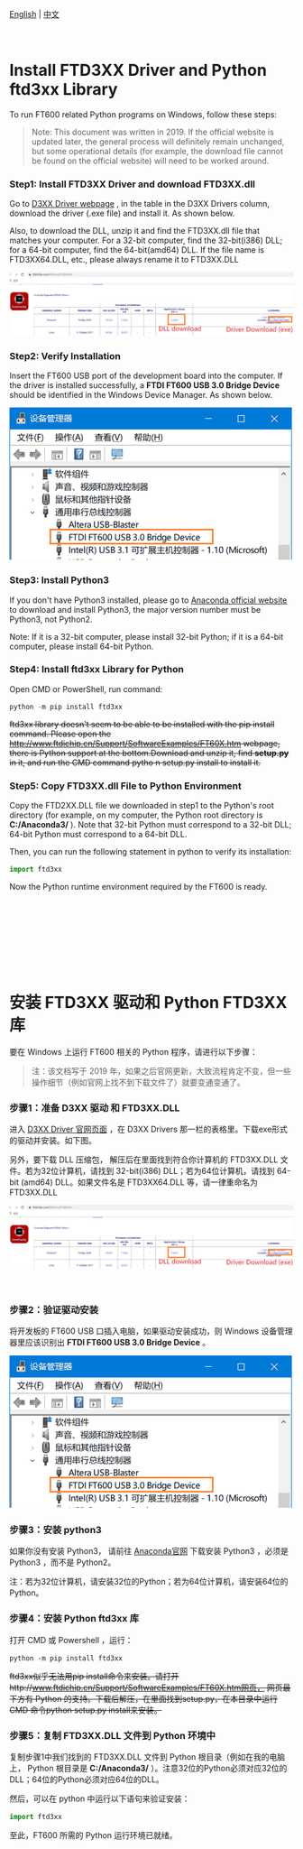 [English](#en) | [中文](#cn)

　

<span id="en">Install FTD3XX Driver and Python ftd3xx Library</span>
====================================

To run FT600 related Python programs on Windows, follow these steps:

> Note: This document was written in 2019. If the official website is updated later, the general process will definitely remain unchanged, but some operational details (for example, the download file cannot be found on the official website) will need to be worked around.

### Step1: Install FTD3XX Driver and download FTD3XX.dll

Go to [D3XX Driver webpage](https://www.ftdichip.com/Drivers/D3XX.htm) , in the table in the D3XX Drivers column, download the  driver (.exe file) and install it. As shown below.

Also, to download the DLL, unzip it and find the FTD3XX.dll file that matches your computer. For a 32-bit computer, find the 32-bit(i386) DLL; for a 64-bit computer, find the 64-bit(amd64) DLL. If the file name is FTD3XX64.DLL, etc., please always rename it to FTD3XX.DLL

![FT600驱动下载](./figures/ft600_driver_download.png)



### Step2: Verify Installation

Insert the FT600 USB port of the development board into the computer. If the driver is installed successfully, a **FTDI FT600 USB 3.0 Bridge Device** should be identified in the Windows Device Manager. As shown below.

![FT600被识别](./figures/ft600_ready.png)

### Step3: Install Python3

If you don't have Python3 installed, please go to [Anaconda official website](https://www.anaconda.com/products/individual) to download and install Python3, the major version number must be Python3, not Python2.

Note: If it is a 32-bit computer, please install 32-bit Python; if it is a 64-bit computer, please install 64-bit Python.

### Step4: Install ftd3xx Library for Python

Open CMD or PowerShell, run command:

```powershell
python -m pip install ftd3xx
```

~~ftd3xx library doesn't seem to be able to be installed with the pip install command. Please open the http://www.ftdichip.cn/Support/SoftwareExamples/FT60X.htm webpage, there is Python support at the bottom.Download and unzip it, find **setup.py** in it, and run the CMD command pytho n setup.py install to install it.~~ 

### Step5: Copy FTD3XX.dll File to Python Environment

Copy the FTD2XX.DLL file we downloaded in step1 to the Python's root directory (for example, on my computer, the Python root directory is **C:/Anaconda3/** ). Note that 32-bit Python must correspond to a 32-bit DLL; 64-bit Python must correspond to a 64-bit DLL.

Then, you can run the following statement in python to verify its installation:

```python
import ftd3xx
```

Now the Python runtime environment required by the FT600 is ready.

　

　

　

　

<span id="cn">安装 FTD3XX 驱动和 Python FTD3XX 库</span>
====================================

要在 Windows 上运行 FT600 相关的 Python 程序，请进行以下步骤： 

> 注：该文档写于 2019 年，如果之后官网更新，大致流程肯定不变，但一些操作细节（例如官网上找不到下载文件了）就要变通变通了。

### 步骤1：准备 D3XX 驱动 和 FTD3XX.DLL

进入 [D3XX Driver 官网页面](https://www.ftdichip.com/Drivers/D3XX.htm) ，在 D3XX Drivers 那一栏的表格里。下载exe形式的驱动并安装。如下图。

另外，要下载 DLL 压缩包， 解压后在里面找到符合你计算机的 FTD3XX.DLL 文件。若为32位计算机，请找到 32-bit(i386) DLL；若为64位计算机，请找到 64-bit (amd64) DLL。如果文件名是 FTD3XX64.DLL 等，请一律重命名为 FTD3XX.DLL

![FT600驱动下载](./figures/ft600_driver_download.png)

　

### 步骤2：验证驱动安装

将开发板的 FT600 USB 口插入电脑，如果驱动安装成功，则 Windows 设备管理器里应该识别出 **FTDI FT600 USB 3.0 Bridge Device** 。

![FT600被识别](./figures/ft600_ready.png)

### 步骤3：安装 python3

如果你没有安装 Python3， 请前往 [Anaconda官网](https://www.anaconda.com/products/individual) 下载安装 Python3 ，必须是 Python3 ，而不是 Python2。

注：若为32位计算机，请安装32位的Python；若为64位计算机，请安装64位的Python。

### 步骤4：安装 Python ftd3xx 库

打开 CMD 或 Powershell ，运行：

```
python -m pip install ftd3xx
```

~~ftd3xx似乎无法用pip install命令来安装。请打开http://www.ftdichip.cn/Support/SoftwareExamples/FT60X.htm网页， 网页最下方有 Python 的支持。下载后解压，在里面找到setup.py，在本目录中运行 CMD 命令python setup.py install来安装。~~

### 步骤5：复制 FTD3XX.DLL 文件到 Python 环境中

复制步骤1中我们找到的 FTD3XX.DLL 文件到 Python 根目录（例如在我的电脑上， Python 根目录是 **C:/Anaconda3/** ）。注意32位的Python必须对应32位的DLL；64位的Python必须对应64位的DLL。

然后，可以在 python 中运行以下语句来验证安装：

```python
import ftd3xx
```

至此，FT600 所需的 Python 运行环境已就绪。
